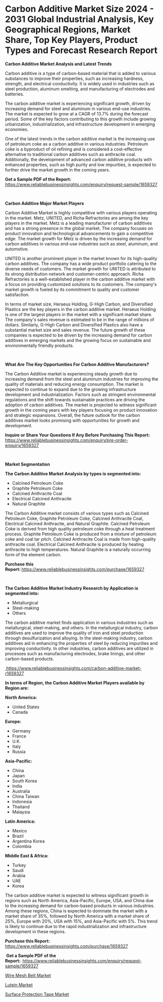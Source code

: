 <p><h1>Carbon Additive Market Size 2024 - 2031 Global Industrial Analysis, Key Geographical Regions, Market Share, Top Key Players, Product Types and Forecast Research Report</h1></p><p><strong>Carbon Additive Market Analysis and Latest Trends</strong></p>
<p><p>Carbon additive is a type of carbon-based material that is added to various substances to improve their properties, such as increasing hardness, strength, and electrical conductivity. It is widely used in industries such as steel production, aluminum smelting, and manufacturing of electrodes and batteries.</p><p>The carbon additive market is experiencing significant growth, driven by increasing demand for steel and aluminum in various end-use industries. The market is expected to grow at a CAGR of 13.7% during the forecast period. Some of the key factors contributing to this growth include growing urbanization, industrialization, and infrastructure development in emerging economies.</p><p>One of the latest trends in the carbon additive market is the increasing use of petroleum coke as a carbon additive in various industries. Petroleum coke is a byproduct of oil refining and is considered a cost-effective alternative to traditional carbon additives such as anthracite coal. Additionally, the development of advanced carbon additive products with enhanced properties, such as high purity and low impurities, is expected to further drive the market growth in the coming years.</p></p>
<p><strong>Get a Sample PDF of the Report:&nbsp;</strong> <a href="https://www.reliablebusinessinsights.com/enquiry/request-sample/1659327">https://www.reliablebusinessinsights.com/enquiry/request-sample/1659327</a></p>
<p>&nbsp;</p>
<p><strong>Carbon Additive Major Market Players</strong></p>
<p><p>Carbon Additive Market is highly competitive with various players operating in the market. Metz, UNITED, and Richa Refractories are among the key players in the market. Metz is a leading manufacturer of carbon additives and has a strong presence in the global market. The company focuses on product innovation and technological advancements to gain a competitive edge. The market growth for Metz is driven by the increasing demand for carbon additives in various end-use industries such as steel, aluminum, and automotive.</p><p>UNITED is another prominent player in the market known for its high-quality carbon additives. The company has a wide product portfolio catering to the diverse needs of customers. The market growth for UNITED is attributed to its strong distribution network and customer-centric approach. Richa Refractories is a well-established player in the carbon additive market with a focus on providing customized solutions to its customers. The company's market growth is fueled by its commitment to quality and customer satisfaction.</p><p>In terms of market size, Heraeus Holding, G-High Carbon, and Diversified Plastics are the key players in the carbon additive market. Heraeus Holding is one of the largest players in the market with a significant market share. The company's sales revenue is estimated to be in the range of millions of dollars. Similarly, G-High Carbon and Diversified Plastics also have a substantial market size and sales revenue. The future growth of these companies is expected to be driven by the increasing demand for carbon additives in emerging markets and the growing focus on sustainable and environmentally friendly products.</p></p>
<p>&nbsp;</p>
<p><strong>What Are The Key Opportunities For Carbon Additive Manufacturers?</strong></p>
<p><p>The Carbon Additive market is experiencing steady growth due to increasing demand from the steel and aluminum industries for improving the quality of materials and reducing energy consumption. The market is expected to continue to expand due to the growing infrastructure development and industrialization. Factors such as stringent environmental regulations and the shift towards sustainable practices are driving the adoption of carbon additives. The market is projected to witness significant growth in the coming years with key players focusing on product innovation and strategic expansions. Overall, the future outlook for the carbon additives market looks promising with opportunities for growth and development.</p></p>
<p><strong>Inquire or Share Your Questions If Any Before Purchasing This Report:</strong> <a href="https://www.reliablebusinessinsights.com/enquiry/pre-order-enquiry/1659327">https://www.reliablebusinessinsights.com/enquiry/pre-order-enquiry/1659327</a></p>
<p>&nbsp;</p>
<p><strong>Market Segmentation</strong></p>
<p><strong>The Carbon Additive Market Analysis by types is segmented into:</strong></p>
<p><ul><li>Calcined Petroleum Coke</li><li>Graphite Petroleum Coke</li><li>Calcined Anthracite Coal</li><li>Electrical Calcined Anthracite</li><li>Natural Graphite</li></ul></p>
<p><p>The Carbon Additive market consists of various types such as Calcined Petroleum Coke, Graphite Petroleum Coke, Calcined Anthracite Coal, Electrical Calcined Anthracite, and Natural Graphite. Calcined Petroleum Coke is derived from high quality petroleum coke through a heat treatment process. Graphite Petroleum Coke is produced from a mixture of petroleum coke and coal tar pitch. Calcined Anthracite Coal is made from high-quality anthracite coal. Electrical Calcined Anthracite is produced by heating anthracite to high temperatures. Natural Graphite is a naturally occurring form of the element carbon.</p></p>
<p><strong>Purchase this Report:&nbsp;</strong><a href="https://www.reliablebusinessinsights.com/purchase/1659327">https://www.reliablebusinessinsights.com/purchase/1659327</a></p>
<p>&nbsp;</p>
<p><strong>The Carbon Additive Market Industry Research by Application is segmented into:</strong></p>
<p><ul><li>Metallurgical</li><li>Steel-making</li><li>Others</li></ul></p>
<p><p>The carbon additive market finds application in various industries such as metallurgical, steel-making, and others. In the metallurgical industry, carbon additives are used to improve the quality of iron and steel production through desulfurization and alloying. In the steel-making industry, carbon additives aid in enhancing the properties of steel by reducing impurities and improving conductivity. In other industries, carbon additives are utilized in processes such as manufacturing electrodes, brake linings, and other carbon-based products.</p></p>
<p><a href="https://www.reliablebusinessinsights.com/carbon-additive-market-r1659327">&nbsp;https://www.reliablebusinessinsights.com/carbon-additive-market-r1659327</a></p>
<p><strong>In terms of Region, the Carbon Additive Market Players available by Region are:</strong></p>
<p>
    <p> <strong> North America: </strong>
        <ul>
            <li>United States</li>
            <li>Canada</li>
        </ul>
        </p> 
    <p> <strong> Europe: </strong>
        <ul>
            <li>Germany</li>
            <li>France</li>
            <li>U.K.</li>
            <li>Italy</li>
            <li>Russia</li>
        </ul>
        </p> 
    <p> <strong> Asia-Pacific: </strong>
        <ul>
            <li>China</li>
            <li>Japan</li>
            <li>South Korea</li>
            <li>India</li>
            <li>Australia</li>
            <li>China Taiwan</li>
            <li>Indonesia</li>
            <li>Thailand</li>
            <li>Malaysia</li>
        </ul>
        </p> 
    <p> <strong> Latin America: </strong>
        <ul>
            <li>Mexico</li>
            <li>Brazil</li>
            <li>Argentina Korea</li>
            <li>Colombia</li>
        </ul>
        </p> 
    <p> <strong> Middle East & Africa: </strong>
        <ul>
            <li>Turkey</li>
            <li>Saudi</li>
            <li>Arabia</li>
            <li>UAE</li>
            <li>Korea</li>
        </ul>
    </p>
    </p>
<p><p>The carbon additive market is expected to witness significant growth in regions such as North America, Asia-Pacific, Europe, USA, and China due to the increasing demand for carbon-based products in various industries. Among these regions, China is expected to dominate the market with a market share of 35%, followed by North America with a market share of 25%, Europe with 20%, USA with 15%, and Asia-Pacific with 5%. This trend is likely to continue due to the rapid industrialization and infrastructure development in these regions.</p></p>
<p><strong>Purchase this Report: </strong><a href="https://www.reliablebusinessinsights.com/purchase/1659327">https://www.reliablebusinessinsights.com/purchase/1659327</a></p>
<p>&nbsp;<strong>Get a Sample PDF of the Report:&nbsp;&nbsp;</strong><a href="https://www.reliablebusinessinsights.com/enquiry/request-sample/1659327">https://www.reliablebusinessinsights.com/enquiry/request-sample/1659327</a></p>
<p><strong></strong></p>
<p><p><a href="https://github.com/haleemasakdiya1/Market-Research-Report-List-1/blob/main/wire-mesh-belt-market.md">Wire Mesh Belt Market</a></p><p><a href="https://github.com/nandosuryapratama/Market-Research-Report-List-1/blob/main/lutein-market.md">Lutein Market</a></p><p><a href="https://github.com/rionkhanvai01/Market-Research-Report-List-1/blob/main/surface-protection-tape-market.md">Surface Protection Tape Market</a></p></p>